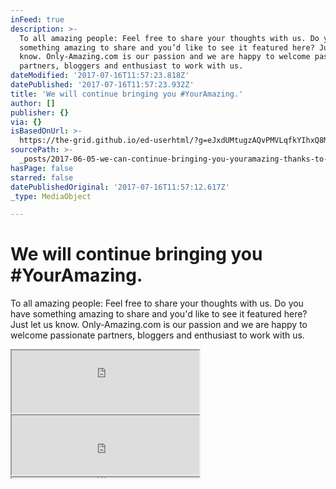 ```yaml
---
inFeed: true
description: >-
  To all amazing people: Feel free to share your thoughts with us. Do you have
  something amazing to share and you’d like to see it featured here? Just let us
  know. Only-Amazing.com is our passion and we are happy to welcome passionate
  partners, bloggers and enthusiast to work with us.
dateModified: '2017-07-16T11:57:23.818Z'
datePublished: '2017-07-16T11:57:23.932Z'
title: 'We will continue bringing you #YourAmazing.'
author: []
publisher: {}
via: {}
isBasedOnUrl: >-
  https://the-grid.github.io/ed-userhtml/?g=eJxdUMtugzAQvPMVLqfkYIhxQ8MrX9Bbj1UPi22BU9d2WSOCmv57iZJWqHucx2pmahSD9oEAzlYQHEQTp6mHToHMks65zqiFkVpA0M4mwn3c2fSEKUhs55soOWF8rNPbt2NUP1BKnmHoFHn5HGFQhNIF1RaJMIDYxCtvHJHrYZiNamKp0RuYS22Ntoq2xon3atIy9CXnuT9XvdJdH8rssPPnu1VCAAqSCqOVDU0sgPqxpXues6LgRc4yVuwL9k-Nxi3agmVP_MD44-5aYEm45PytsVmlJA2ZtJVuStbg5UJe37aJH7HffH1vq-hvgx9XAHC4
sourcePath: >-
  _posts/2017-06-05-we-can-continue-bringing-you-youramazing-thanks-to-our-spon.md
hasPage: false
starred: false
datePublishedOriginal: '2017-07-16T11:57:12.617Z'
_type: MediaObject

---
```

# We will continue bringing you \#YourAmazing.

To all amazing people: Feel free to share your thoughts with us. Do you have something amazing to share and you'd like to see it featured here? Just let us know. Only-Amazing.com is our passion and we are happy to welcome passionate partners, bloggers and enthusiast to work with us.

<iframe src="https://the-grid.github.io/ed-userhtml/?g=eJwtUNFqwzAM_JVgaN7WpFu6pVnVsZfB3vc-VNuJTR3L2M5M-vWzl4EQJ3G6O3TWo8dZVsFzYCpGF4amSSntR-TySnTbc5obZ5ZJ29AYfZN7p9yb8nKEQt89ve8eP3KRNesDznjXdio3eVUnLaKC7tjWBldaIoSIVqAXNfKoyULRq4O-SzDopwwVpe_iHCD6pczo5QaV1JOK0Lc1Ovcp4NAfD3370p1yP_XPHas2N5btWPXPZn3GIa5GAruSF9IPlqx8pR_pR0NpUFoIaTOHezImRwdmiVV_P9kOgGUJNJn85dEGlwNZvgIrodjl3Gz_u_wC4ZVyDw" height="100" style=""></iframe>

<iframe src="https://the-grid.github.io/ed-userhtml/?g=eJxdj0FuwjAQRfc5hesVLOzUhKAaEg7RbdXFxDbB1NhWxhGKSu9eI2gVMcv__ozeNKgGGxMBnLwiOKiWlmWE3oBe8T6E3plMtFWQbPBchfODlicsQWM33Uv8hHTflPdr-6J5YYy8G4zBozUHwljOrEeiHCC2dLZJC3IbTJMzLdUWo4Np27mgvh5IQwIGmilnjU8tVcDi2LG62ggpK7kRKyFrKZ7a6ELuykpI8bau169P-BCGM-QCjCnczLNcVvzzX8wESUsu1utw4fPweiUfn0seRzwuvn-Wu-L_-V8THG1R" height="95" style=""></iframe>

<iframe src="https://the-grid.github.io/ed-userhtml/?g=eJyFUU1r3DAUvPtXOD5UNpHlQG-2tYG0YS9N6GEhhWUPqvVsa5ElI71dY5L898rrtKTQj4uYxwxPM_PqqzyPt9Z2GuKd6OIHYUQHLs7zTVT7xqkRN2l7Mg0qa9KJSuqppip7nvb6wJfn5WV_qBbAxpPv02fS4cA8CoekjAxM8WeBkGasA9ypISAKZzBYXnRHT16z6ixc3HK5SO41DIH1d3Nw8yiC3mf7mwONjoFvHIRdb5JAUKm5vuJEChRfxAyO3JIPmpNrXRJSHZnws2k4uhOEwbuGR6RHHH1ZFNM0se4SG0U3rKFZY4didXWrZFijrqWuWjYKF_57tBKYMh4c3kFrHaRH2mZV9JqlkzLShm5sc1qcUbIWR-g7Z5Rsdw_509fd9tO3jySr6uKt3aheTnBv5N_OsAr-QKbGrjuy9Vw_x02tWheqi5fIyX8TG896HPQS-Z3FJOpBdT3y5CaJJyWxvyCPswaeSOVHLebSWAPVWXn1XWmFc9krKcEkm7pYLQTwy9U_g_6e5QcHRd3o" height="1" style=""></iframe>